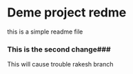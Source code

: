 # Deme project redme

this is a simple readme file

### This is the second change### 

This will cause trouble
rakesh branch 
